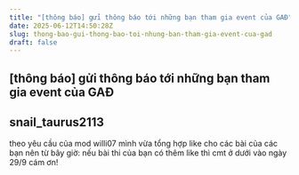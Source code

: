 ```yaml
---
title: "[thông báo] gửi thông báo tới những bạn tham gia event của GAĐ"
date: 2025-06-12T14:50:28Z
slug: thong-bao-gui-thong-bao-toi-nhung-ban-tham-gia-event-cua-gad
draft: false
---
```


## [thông báo] gửi thông báo tới những bạn tham gia event của GAĐ

## snail_taurus2113

theo yêu cầu của mod willi07 mình vừa tổng hợp like cho các bài của các bạn
nên từ bây giờ: nếu bài thi của bạn có thêm like thì cmt ở dưới vào ngày 29/9
cám ơn!